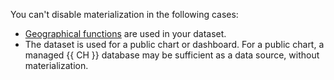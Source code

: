 You can't disable materialization in the following cases:

* [Geographical functions](../../datalens/function-ref/geographical-functions.md) are used in your dataset.
* The dataset is used for a public chart or dashboard. For a public chart, a managed {{ CH }} database may be sufficient as a data source, without materialization.

